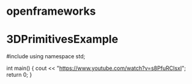 # openframeworks
# 3DPrimitivesExample

#include <iostream>
using namespace std;

int main()
{
    cout << "https://www.youtube.com/watch?v=s8PfuRCIsxI";
    return 0;
}
